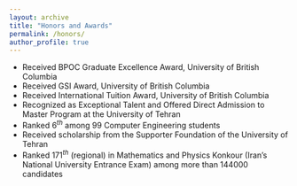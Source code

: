 ```yaml
---
layout: archive
title: "Honors and Awards"
permalink: /honors/
author_profile: true
---
```


- Received BPOC Graduate Excellence Award, University of British Columbia
- Received GSI Award, University of British Columbia
- Received International Tuition Award, University of British Columbia
- Recognized as Exceptional Talent and Offered Direct Admission to Master Program at the University of Tehran
- Ranked $6^{th}$ among 99 Computer Engineering students
- Received scholarship from the Supporter Foundation of the University of Tehran
- Ranked $171^{th}$ (regional) in Mathematics and Physics Konkour (Iran’s National University Entrance Exam) among more than 144000 candidates
